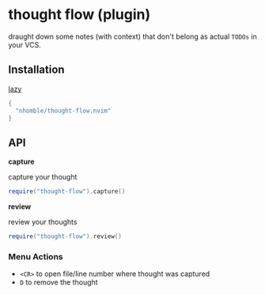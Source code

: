 # thought flow (plugin)

draught down some notes (with context) that don't belong as actual `TODOs` in your VCS.

## Installation

[lazy](https://github.com/folke/lazy.nvim)

```lua
{
  "nhomble/thought-flow.nvim"
}
```

## API

**capture**

capture your thought

```lua
require("thought-flow").capture()
```

**review**

review your thoughts

```lua
require("thought-flow").review()
```

### Menu Actions

- `<CR>` to open file/line number where thought was captured
- `D` to remove the thought
